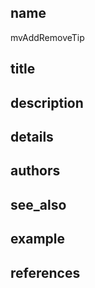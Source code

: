 ## name
mvAddRemoveTip
## title
## description
## details
## authors
## see_also
## example
## references
